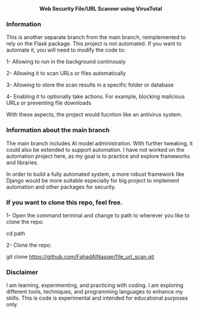 <p align="center"><strong> Web Security File/URL Scanner using VirusTotal</strong></p>

### Information

This is another separate branch from the main branch, reimplemented to rely on the Flask package. This project is not automated. If you want to automate it, you will need to modify the code to:

1- Allowing to run in the background continously

2- Allowing it to scan URLs or files automatically

3- Allowing to store the scan results in a specific folder or database

4- Enabling it to optionally take actions. For example, blocking malicious URLs or preventing file downloads

With these aspects, the project would fucntion like an antivirus system. 

### Information about the main branch

The main branch includes AI model administration. With further tweaking, it could also be extended to support automation. I have not worked on the automation project here, as my goal is to practice and explore frameworks and libraries.

In order to build a fully automated system, a more robust framework like Django would be more suitable especially for big project to implement automation and other packages for security.

### If you want to clone this repo, feel free.
1- Open the command terminal and change to path to wherever you like to clone the repo:

cd path

2- Clone the repo:

git clone https://github.com/FahadAlNasser/file_url_scan.git

### Disclaimer

I am learning, experimenting, and practicing with coding. I am exploring different tools, techniques, and programming languages to enhance my skills. This is code is experimental and intended for educational purposes only.
